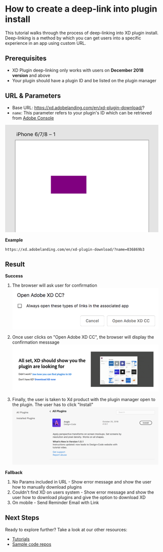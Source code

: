 # How to create a deep-link into plugin install

This tutorial walks through the process of deep-linking into XD plugin install. Deep-linking is a method by which you can get users into a specific experience in an app using custom URL.

## Prerequisites
- XD Plugin deep-linking only works with users on **December 2018 version** and above
- Your plugin should have a plugin ID and be listed on the plugin manager

## URL & Parameters
- Base URL: https://xd.adobelanding.com/en/xd-plugin-download/?
- `name`: This parameter refers to your plugin's ID which can be retrieved from [Adobe Console](https://console.adobe.io/plugins)

![Console displaying plugin ID](/../images/on-canvas.png)

**Example**
```
https://xd.adobelanding.com/en/xd-plugin-download/?name=036869b3
```

## Result
**Success**
1. The browser will ask user for confirmation
![Open XD confirmation](/../images/openxd.png)

1. Once user clicks on "Open Adobe XD CC", the browser will display the confirmation messsage
![Browser confrimation page](/../images/confirmation.png)

1. Finally, the user is taken to Xd product with the plugin manager open to the plugin. The user has to click "Install"
![Plugin install page](/../images/plugininstall.png)

**Fallback**
1. No Params included in URL - Show error message and show the user how to manually download plugins
2. Couldn't find XD on users system - Show error message and show the user how to download plugins and give the option to download XD
3. On mobile - Send Reminder Email with Link 

## Next Steps
Ready to explore further? Take a look at our other resources:

- [Tutorials](/tutorials)
- [Sample code repos](https://github.com/AdobeXD/plugin-samples)
